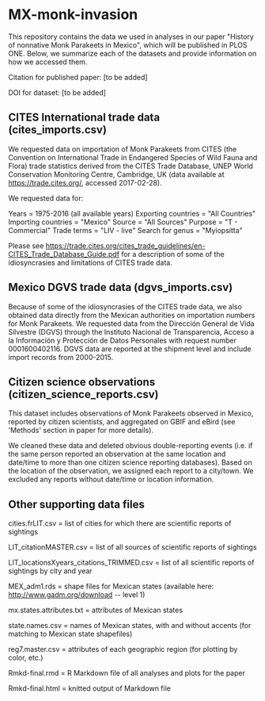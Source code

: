# MX-monk-invasion

This repository contains the data we used in analyses in our paper "History of nonnative Monk Parakeets in Mexico", which will be published in PLOS ONE. Below, we summarize each of the datasets and provide information on how we accessed them.

Citation for published paper: [to be added]

DOI for dataset: [to be added]

## CITES International trade data (cites_imports.csv)

We requested data on importation of Monk Parakeets from CITES (the Convention on International Trade in Endangered Species of Wild Fauna and Flora) trade statistics derived from the CITES Trade Database, UNEP World Conservation Monitoring Centre, Cambridge, UK (data available at https://trade.cites.org/, accessed 2017-02-28).

We requested data for: 

Years = 1975-2016 (all available years)
Exporting countries = "All Countries"
Importing countries = "Mexico"
Source = "All Sources"
Purpose = "T - Commercial"
Trade terms = "LIV - live"
Search for genus = "Myiopsitta"

Please see https://trade.cites.org/cites_trade_guidelines/en-CITES_Trade_Database_Guide.pdf for a description of some of the idiosyncrasies and limitations of CITES trade data.

## Mexico DGVS trade data (dgvs_imports.csv)

Because of some of the idiosyncrasies of the CITES trade data, we also obtained data directly from the Mexican authorities on importation numbers for Monk Parakeets. We requested data from the Dirección General de Vida Silvestre (DGVS) through the Instituto Nacional de Transparencia, Acceso a la Información y Protección de Datos Personales with request number 0001600402116. DGVS data are reported at the shipment level and include import records from 2000-2015. 

## Citizen science observations (citizen_science_reports.csv)

This dataset includes observations of Monk Parakeets observed in Mexico, reported by citizen scientists, and aggregated on GBIF and eBird (see 'Methods' section in paper for more details). 

We cleaned these data and deleted obvious double-reporting events (i.e. if the same person reported an observation at the same location and date/time to more than one citizen science reporting databases). Based on the location of the observation, we assigned each report to a city/town. We excluded any reports without date/time or location information.

## Other supporting data files

cities.frLIT.csv = list of cities for which there are scientific reports of sightings

LIT_citationMASTER.csv = list of all sources of scientific reports of sightings

LIT_locationsXyears_citations_TRIMMED.csv = list of all scientific reports of sightings by city and year

MEX_adm1.rds = shape files for Mexican states (available here: http://www.gadm.org/download -- level 1)

mx.states.attributes.txt = attributes of Mexican states

state.names.csv = names of Mexican states, with and without accents (for matching to Mexican state shapefiles)

reg7.master.csv = attributes of each geographic region (for plotting by color, etc.)

Rmkd-final.rmd = R Markdown file of all analyses and plots for the paper

Rmkd-final.html = knitted output of Markdown file


